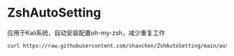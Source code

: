 # ZshAutoSetting

应用于Kali系统，自动安装配置oh-my-zsh，减少重复工作

```bash
curl https://raw.githubusercontent.com/shavchen/ZshAutoSetting/main/auto.sh | sh
```
